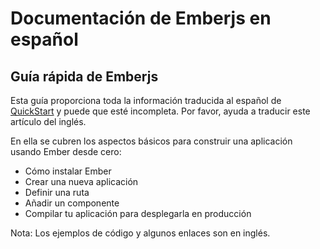 # Documentación de Emberjs en español 
## Guía rápida de Emberjs
Esta guía proporciona toda la información traducida al español de [QuickStart](https://guides.emberjs.com/release/getting-started/quick-start) y puede que esté incompleta. Por favor, ayuda a traducir este artículo del inglés.

En ella se cubren los aspectos básicos para construir una aplicación usando Ember desde cero:

- Cómo instalar Ember
- Crear una nueva aplicación
- Definir una ruta
- Añadir un componente
- Compilar tu aplicación para desplegarla en producción

Nota: Los ejemplos de código y algunos enlaces son en inglés. 
